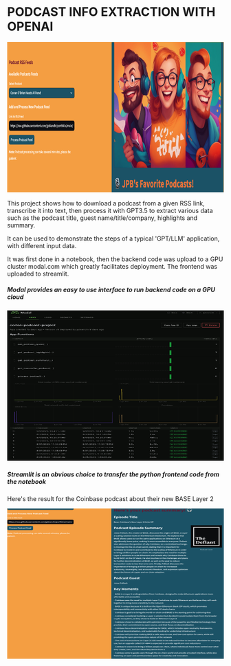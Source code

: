 # PODCAST INFO EXTRACTION WITH OPENAI

<p align="center">
  <img src="images/header.png" height="350px" width="700px"/>
</p>

This project shows how to download a podcast from a given RSS link, transcribe it into text, then process it with GPT3.5 to extract various data such as the podcast title, guest name/title/company, highlights and summary.  

It can be used to demonstrate the steps of a typical 'GPT/LLM' application, with different input data.

It was first done in a notebook, then the backend code was upload to a GPU cluster modal.com which greatly facilitates deployment. The frontend was uploaded to streamlit. 





##### Modal provides an easy to use interface to run backend code on a GPU cloud

<p align="center">
  <img src="images/modal_backend.png" height="350px" width="700px"/>
</p>

##### Streamlit is an obvious choice to transfer the python frontend code from the notebook 

Here's the result for the Coinbase podcast about their new BASE Layer 2

<p align="center">
  <img src="images/coinbase_base.png" height="350px" width="700px"/>
</p>
